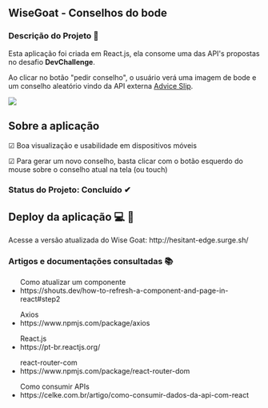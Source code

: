 
  <h2>WiseGoat - Conselhos do bode</h2>
  <h3>Descrição do Projeto 🌟</h3>
  <p>Esta aplicação foi criada em React.js, ela consome uma das API's propostas no desafio <strong>DevChallenge</strong>.</p>
  <p>Ao clicar no botão "pedir conselho", o usuário verá uma imagem de bode e um conselho aleatório vindo da API externa <a href="https://api.adviceslip.com/">Advice Slip</a>.</p>
  <img src="https://img.shields.io/static/v1?label=react&message=framework&color=blue&style=for-the-badge&logo=REACT"/>
  
  <h2>Sobre a aplicação </h2>
  <p> ☑ Boa visualização e usabilidade em dispositivos móveis</p>
  <p> ☑ Para gerar um novo conselho, basta clicar com o botão esquerdo do mouse sobre o conselho atual na tela (ou touch)</p>
  
  <h3>Status do Projeto: Concluído ✔ </h3>
   
   
   
   <h2>Deploy da aplicação 💻 📱</h2>
   Acesse a versão atualizada do Wise Goat: http://hesitant-edge.surge.sh/
   
   <h3>Artigos e documentações consultadas 📚 </h3>
   <ul>Como atualizar um componente
    <li>https://shouts.dev/how-to-refresh-a-component-and-page-in-react#step2</li>
   </ul>
   <ul>Axios
    <li>https://www.npmjs.com/package/axios</li>
   </ul>
   <ul>React.js
    <li>https://pt-br.reactjs.org/</li>
   </ul>
   <ul>react-router-com
    <li>https://www.npmjs.com/package/react-router-dom</li>
   </ul>
   <ul>Como consumir APIs
    <li>https://celke.com.br/artigo/como-consumir-dados-da-api-com-react</li>
   </ul>
   


